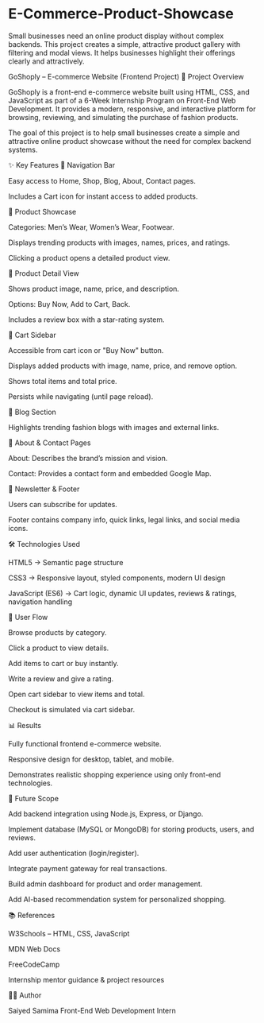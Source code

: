 # E-Commerce-Product-Showcase
 Small businesses need an online product display without complex  backends. This project creates a simple, attractive product gallery with  filtering and modal views. It helps businesses highlight their offerings  clearly and attractively.


GoShoply – E-commerce Website (Frontend Project)
📌 Project Overview

GoShoply is a front-end e-commerce website built using HTML, CSS, and JavaScript as part of a 6-Week Internship Program on Front-End Web Development.
It provides a modern, responsive, and interactive platform for browsing, reviewing, and simulating the purchase of fashion products.

The goal of this project is to help small businesses create a simple and attractive online product showcase without the need for complex backend systems.

✨ Key Features
🔹 Navigation Bar

Easy access to Home, Shop, Blog, About, Contact pages.

Includes a Cart icon for instant access to added products.

🔹 Product Showcase

Categories: Men’s Wear, Women’s Wear, Footwear.

Displays trending products with images, names, prices, and ratings.

Clicking a product opens a detailed product view.

🔹 Product Detail View

Shows product image, name, price, and description.

Options: Buy Now, Add to Cart, Back.

Includes a review box with a star-rating system.

🔹 Cart Sidebar

Accessible from cart icon or "Buy Now" button.

Displays added products with image, name, price, and remove option.

Shows total items and total price.

Persists while navigating (until page reload).

🔹 Blog Section

Highlights trending fashion blogs with images and external links.

🔹 About & Contact Pages

About: Describes the brand’s mission and vision.

Contact: Provides a contact form and embedded Google Map.

🔹 Newsletter & Footer

Users can subscribe for updates.

Footer contains company info, quick links, legal links, and social media icons.

🛠️ Technologies Used

HTML5 → Semantic page structure

CSS3 → Responsive layout, styled components, modern UI design

JavaScript (ES6) → Cart logic, dynamic UI updates, reviews & ratings, navigation handling

🚀 User Flow

Browse products by category.

Click a product to view details.

Add items to cart or buy instantly.

Write a review and give a rating.

Open cart sidebar to view items and total.

Checkout is simulated via cart sidebar.


📊 Results

Fully functional frontend e-commerce website.

Responsive design for desktop, tablet, and mobile.

Demonstrates realistic shopping experience using only front-end technologies.

🔮 Future Scope

Add backend integration using Node.js, Express, or Django.

Implement database (MySQL or MongoDB) for storing products, users, and reviews.

Add user authentication (login/register).

Integrate payment gateway for real transactions.

Build admin dashboard for product and order management.

Add AI-based recommendation system for personalized shopping.

📚 References

W3Schools – HTML, CSS, JavaScript

MDN Web Docs

FreeCodeCamp

Internship mentor guidance & project resources

👨‍💻 Author

Saiyed Samima
Front-End Web Development Intern
